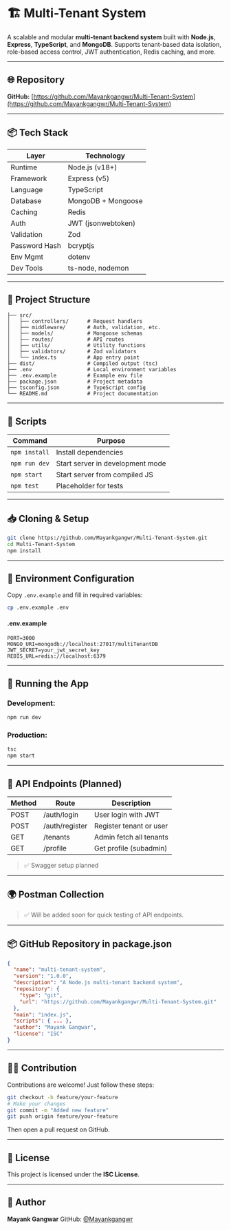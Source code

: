# 🏗️ Multi-Tenant System

A scalable and modular **multi-tenant backend system** built with **Node.js**, **Express**, **TypeScript**, and **MongoDB**. Supports tenant-based data isolation, role-based access control, JWT authentication, Redis caching, and more.

---

## 🌐 Repository

**GitHub:** [https://github.com/Mayankgangwr/Multi-Tenant-System](https://github.com/Mayankgangwr/Multi-Tenant-System)

---

## 📦 Tech Stack

| Layer         | Technology         |
| ------------- | ------------------ |
| Runtime       | Node.js (v18+)     |
| Framework     | Express (v5)       |
| Language      | TypeScript         |
| Database      | MongoDB + Mongoose |
| Caching       | Redis              |
| Auth          | JWT (jsonwebtoken) |
| Validation    | Zod                |
| Password Hash | bcryptjs           |
| Env Mgmt      | dotenv             |
| Dev Tools     | ts-node, nodemon   |

---

## 📁 Project Structure

```
├── src/
│   ├── controllers/      # Request handlers
│   ├── middleware/       # Auth, validation, etc.
│   ├── models/           # Mongoose schemas
│   ├── routes/           # API routes
│   ├── utils/            # Utility functions
│   ├── validators/       # Zod validators
│   └── index.ts          # App entry point
├── dist/                 # Compiled output (tsc)
├── .env                  # Local environment variables
├── .env.example          # Example env file
├── package.json          # Project metadata
├── tsconfig.json         # TypeScript config
└── README.md             # Project documentation
```

---

## 🧪 Scripts

| Command       | Purpose                          |
| ------------- | -------------------------------- |
| `npm install` | Install dependencies             |
| `npm run dev` | Start server in development mode |
| `npm start`   | Start server from compiled JS    |
| `npm test`    | Placeholder for tests            |

---

## 📥 Cloning & Setup

```bash
git clone https://github.com/Mayankgangwr/Multi-Tenant-System.git
cd Multi-Tenant-System
npm install
```

---

## 🔐 Environment Configuration

Copy `.env.example` and fill in required variables:

```bash
cp .env.example .env
```

#### .env.example

```env
PORT=3000
MONGO_URI=mongodb://localhost:27017/multiTenantDB
JWT_SECRET=your_jwt_secret_key
REDIS_URL=redis://localhost:6379
```

---

## 🚀 Running the App

### Development:

```bash
npm run dev
```

### Production:

```bash
tsc
npm start
```

---

## 🔗 API Endpoints (Planned)

| Method | Route          | Description             |
| ------ | -------------- | ----------------------- |
| POST   | /auth/login    | User login with JWT     |
| POST   | /auth/register | Register tenant or user |
| GET    | /tenants       | Admin fetch all tenants |
| GET    | /profile       | Get profile (subadmin)  |

> ✅ Swagger setup planned

---

## 🌍 Postman Collection

> ✅ Will be added soon for quick testing of API endpoints.

---

## 📦 GitHub Repository in package.json

```json
{
  "name": "multi-tenant-system",
  "version": "1.0.0",
  "description": "A Node.js multi-tenant backend system",
  "repository": {
    "type": "git",
    "url": "https://github.com/Mayankgangwr/Multi-Tenant-System.git"
  },
  "main": "index.js",
  "scripts": { ... },
  "author": "Mayank Gangwar",
  "license": "ISC"
}
```

---

## 👨‍💻 Contribution

Contributions are welcome! Just follow these steps:

```bash
git checkout -b feature/your-feature
# Make your changes
git commit -m "Added new feature"
git push origin feature/your-feature
```

Then open a pull request on GitHub.

---

## 📄 License

This project is licensed under the **ISC License**.

---

## 👤 Author

**Mayank Gangwar**
GitHub: [@Mayankgangwr](https://github.com/Mayankgangwr)
